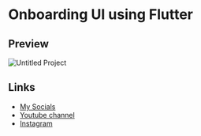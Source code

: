 # Onboarding UI using Flutter
## Preview
![Untitled Project](https://user-images.githubusercontent.com/91388754/162274521-dfb4ef28-ccd2-4426-a252-b0d7372e0217.gif)

## Links
* [My Socials](https://znap.link/CodeWithFlexz)
* [Youtube channel](https://www.youtube.com/channel/UCLVrYXt3SL9rT-IcDmgU9Wg)
* [Instagram](https://instagram.com/codewithflexz)
